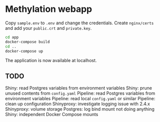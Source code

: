 # Methylation webapp

Copy `sample.env` to `.env` and change the credentials.
Create `nginx/certs` and add your `public.crt` and `private.key`.

```bash
cd app
docker-compose build
cd ..
docker-compose up
```
The application is now available at localhost.


## TODO
Shiny: read Postgres variables from environment variables
Shiny: prune unused contents from `config.yaml`
Pipeline: read Postgres variables from environment variables
Pipeline: read local `config.yaml` or similar
Pipeline: clean up configuration
Shinyproxy: investigate logging issue with 2.4.x
Shinyproxy: volume storage
Postgres: log bind mount not doing anything
Shiny: independent Docker Compose mounts
